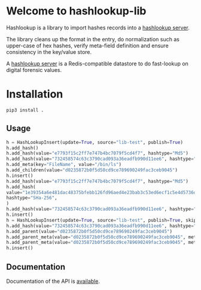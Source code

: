# Welcome to hashlookup-lib

Hashlookup is a library to import hashes records into a [hashlookup server](https://github.com/adulau/hashlookup-server).

The library cleans up the format in the entry, do normalization such as upper-case of hex hashes, verify meta-field definition and ensure consistency in the key/value store.

A [hashlookup server](https://github.com/adulau/hashlookup-server) is a Redis-compatible datastore to do fast-lookup on digital forensic values.

# Installation

`pip3 install .`

## Usage

~~~~python
h = HashLookupInsert(update=True, source="lib-test", publish=True)
h.add_hash()
h.add_hash(value="e7793f15c2ff7e747b4bc7079f5cd4f7", hashtype="Md5")
h.add_hash(value="732458574c63c3790cad093a36eadfb990d11ee6", hashtype="sha-1")
h.add_meta(key="FileName", value="/bin/ls")
h.add_children(value="d0235872b0f5d50cd9ce789690249fac3ceb9045")
h.insert()
h.add_hash(value="e7793f15c2ff7e747b4bc7079f5cd4f7", hashtype="Md5")
h.add_hash(
value="1e39354a6e481dac48375bfebb126fd96aed4e23bab3c53ed6ecf1c5e4d5736d",
hashtype="SHa-256",
)
h.add_hash(value="732458574c63c3790cad093a36eadfb990d11ee6", hashtype="sha-1")
h.insert()
h = HashLookupInsert(update=True, source="lib-test", publish=True, skipexists=False)
h.add_hash(value="732458574c63c3790cad093a36eadfb990d11ee6", hashtype="sha-1")
h.add_parent(value="d0235872b0f5d50cd9ce789690249fac3ceb9045")
h.add_parent_meta(value="d0235872b0f5d50cd9ce789690249fac3ceb9045", meta_key="original-filename", meta_value="foobar")
h.add_parent_meta(value="d0235872b0f5d50cd9ce789690249fac3ceb9045", meta_key="bar", meta_value="foo")
h.insert()
~~~~

## Documentation

Documentation of the API is [available](https://hashlookup.github.io/hashlookup-lib/hashlookup/hashlookup.html).
